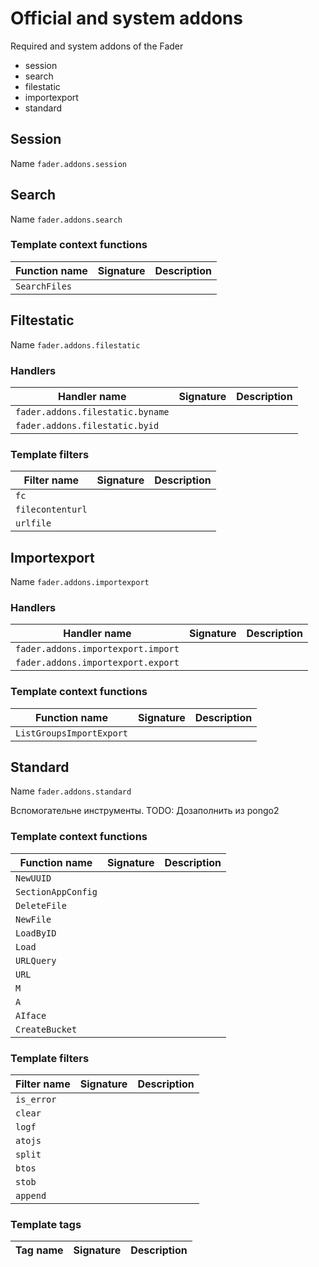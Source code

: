 # Official and system addons

Required and system  addons of the Fader
* session
* search
* filestatic
* importexport
* standard

## Session

Name `fader.addons.session`

## Search

Name `fader.addons.search`

### Template context functions

| Function name  | Signature | Description |
|---|---|---|
|`SearchFiles`|  |   |

## Filtestatic

Name `fader.addons.filestatic`

### Handlers

| Handler name  | Signature | Description |
|---|---|---|
| `fader.addons.filestatic.byname` |  |    |
| `fader.addons.filestatic.byid` |  |    | 

### Template filters

| Filter name  | Signature | Description |
|---|---|---|
|`fc`|   |   |
|`filecontenturl`|   |   |
|`urlfile`|   |   |

## Importexport

Name `fader.addons.importexport`

### Handlers

| Handler name  | Signature | Description |
|---|---|---|
| `fader.addons.importexport.import` |  |    |
| `fader.addons.importexport.export` |  |    | 

### Template context functions

| Function name  | Signature | Description |
|---|---|---|
|`ListGroupsImportExport`|  |   |

## Standard

Name `fader.addons.standard`

Вспомогательне инструменты. TODO: Дозаполнить из pongo2

### Template context functions

| Function name  | Signature | Description |
|---|---|---|
|`NewUUID`|   |   |
|`SectionAppConfig`|   |   |
|`DeleteFile`|   |   |
|`NewFile`|   |   |
|`LoadByID`|   |   |
|`Load`|   |   |
|`URLQuery`|   |   |
|`URL`|   |   |
|`M`|   |   |
|`A`|   |   |
|`AIface`|   |   |
|`CreateBucket`|   |   |


### Template filters

| Filter name  | Signature | Description |
|---|---|---|
|`is_error`|   |   |
|`clear`|   |   |
|`logf`|   |   |
|`atojs`|   |   |
|`split`|   |   |
|`btos`|   |   |
|`stob`|   |   |
|`append`|   |   |

### Template tags

| Tag name  | Signature | Description |
|---|---|---|